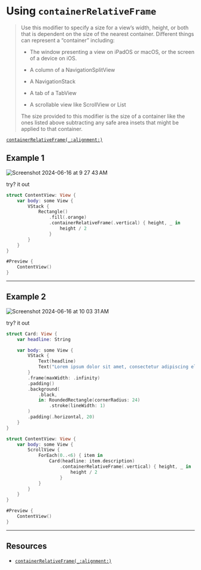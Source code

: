 # Using `containerRelativeFrame`

> Use this modifier to specify a size for a view’s width, height, or both that is dependent on the size of the nearest container. Different things can represent a “container” including:
> 
> * The window presenting a view on iPadOS or macOS, or the screen of a device on iOS.
> 
> * A column of a NavigationSplitView
> 
> * A NavigationStack
> 
> * A tab of a TabView
> 
> * A scrollable view like ScrollView or List
> 
> The size provided to this modifier is the size of a container like the ones listed above subtracting any safe area insets that might be applied to that container.

[`containerRelativeFrame(_:alignment:)`](https://developer.apple.com/documentation/swiftui/view/containerrelativeframe(_:alignment:)?changes=_5)

## Example 1

![Screenshot 2024-06-16 at 9 27 43 AM](https://github.com/alexpaul/SwiftUI/assets/1819208/f9d08799-6f03-4cb2-ac6f-04050f497842)

try? it out 

```swift
struct ContentView: View {
    var body: some View {
        VStack {
            Rectangle()
                .fill(.orange)
                .containerRelativeFrame(.vertical) { height, _ in
                    height / 2
                }
        }
    }
}

#Preview {
    ContentView()
}
```

*** 

## Example 2 

![Screenshot 2024-06-16 at 10 03 31 AM](https://github.com/alexpaul/SwiftUI/assets/1819208/a31752e5-c011-4f48-bc98-60077910d11f)

try? it out 

```swift
struct Card: View {
    var headline: String

    var body: some View {
        VStack {
            Text(headline)
            Text("Lorem ipsum dolor sit amet, consectetur adipiscing elit, sed do eiusmod tempor incididunt ut labore et dolore magna aliqua. Ut enim ad minim veniam, quis nostrud exercitation ullamco laboris nisi ut aliquip ex ea commodo consequat. Duis aute irure dolor in reprehenderit in voluptate velit esse cillum dolore eu fugiat nulla pariatur. Excepteur sint occaecat cupidatat non proident, sunt in culpa qui officia deserunt mollit anim id est laborum. Lorem ipsum dolor sit amet, consectetur adipiscing elit, sed do eiusmod tempor incididunt ut labore et dolore magna aliqua. Ut enim ad minim veniam, quis nostrud exercitation ullamco laboris nisi ut aliquip ex ea commodo consequat. Duis aute irure dolor in reprehenderit in voluptate velit esse cillum dolore eu fugiat nulla pariatur. Excepteur sint occaecat cupidatat non proident, sunt in culpa qui officia deserunt mollit anim id est laborum.")
        }
        .frame(maxWidth: .infinity)
        .padding()
        .background(
            .black,
            in: RoundedRectangle(cornerRadius: 24)
                .stroke(lineWidth: 1)
        )
        .padding(.horizontal, 20)
    }
}

struct ContentView: View {
    var body: some View {
        ScrollView {
            ForEach(0..<6) { item in
                Card(headline: item.description)
                    .containerRelativeFrame(.vertical) { height, _ in
                        height / 2
                    }
            }
        }
    }
}

#Preview {
    ContentView()
}
```

***

## Resources 

* [`containerRelativeFrame(_:alignment:)`](https://developer.apple.com/documentation/swiftui/view/containerrelativeframe(_:alignment:)?changes=_5)
